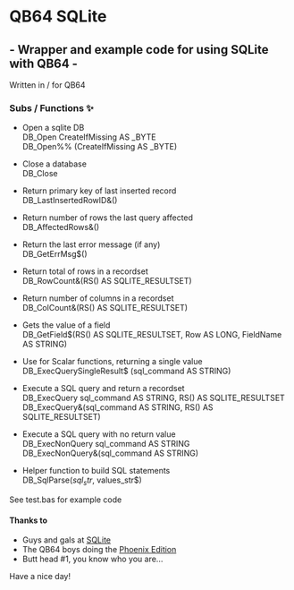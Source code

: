 # QB64 SQLite
## - Wrapper and example code for using SQLite with QB64 -
Written in / for QB64

### Subs / Functions ✨

- Open a sqlite DB  
DB_Open CreateIfMissing AS _BYTE  
DB_Open%% (CreateIfMissing AS _BYTE)  

- Close a database  
DB_Close  

- Return primary key of last inserted record  
DB_LastInsertedRowID&()  

- Return number of rows the last query affected  
DB_AffectedRows&()  

- Return the last error message (if any)   
DB_GetErrMsg$()  

- Return total of rows in a recordset   
DB_RowCount&(RS() AS SQLITE_RESULTSET)  

- Return number of columns in a recordset   
DB_ColCount&(RS() AS SQLITE_RESULTSET)  

- Gets the value of a field   
DB_GetField$(RS() AS SQLITE_RESULTSET, Row AS LONG, FieldName AS STRING)  

- Use for Scalar functions, returning a single value   
DB_ExecQuerySingleResult$ (sql_command AS STRING)  

- Execute a SQL query and return a recordset  
DB_ExecQuery sql_command AS STRING, RS() AS SQLITE_RESULTSET  
DB_ExecQuery&(sql_command AS STRING, RS() AS SQLITE_RESULTSET)   

- Execute a SQL query with no return value   
DB_ExecNonQuery sql_command AS STRING   
DB_ExecNonQuery&(sql_command AS STRING)   

- Helper function to build SQL statements   
DB_SqlParse$(sql_str$, values_str$)   

See test.bas for example code  

#### Thanks to
- Guys and gals at [SQLite](https://www.sqlite.org/index.html/) 
- The QB64 boys doing the [Phoenix Edition](https://qb64phoenix.com/) 
- Butt head #1, you know who you are... 


Have a nice day! 
